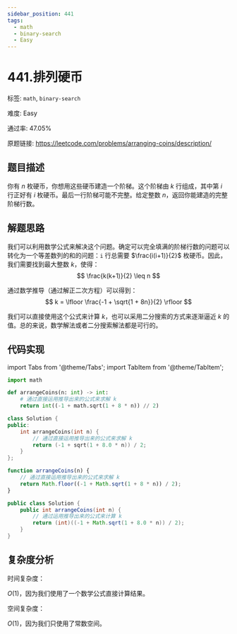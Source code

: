 ```yaml
---
sidebar_position: 441
tags:
  - math
  - binary-search
  - Easy
---
```


# 441.排列硬币

标签: `math`, `binary-search`

难度: Easy

通过率: 47.05%

原题链接: https://leetcode.com/problems/arranging-coins/description/

## 题目描述
你有 $n$ 枚硬币，你想用这些硬币建造一个阶梯。这个阶梯由 $k$ 行组成，其中第 $i$ 行正好有 $i$ 枚硬币。最后一行阶梯可能不完整。给定整数 $n$，返回你能建造的完整阶梯行数。

## 解题思路
我们可以利用数学公式来解决这个问题。确定可以完全填满的阶梯行数的问题可以转化为一个等差数列的和的问题：`i` 行总需要 $\frac{i(i+1)}{2}$ 枚硬币。因此，我们需要找到最大整数 $k$，使得：
$$ \frac{k(k+1)}{2} \leq n $$

通过数学推导（通过解正二次方程）可以得到：
$$ k = \lfloor \frac{-1 + \sqrt{1 + 8n}}{2} \rfloor $$

我们可以直接使用这个公式来计算 $k$，也可以采用二分搜索的方式来逐渐逼近 $k$ 的值。总的来说，数学解法或者二分搜索解法都是可行的。

## 代码实现
import Tabs from '@theme/Tabs';
import TabItem from '@theme/TabItem';

<Tabs>
<TabItem value="python" label="Python">

```python
import math

def arrangeCoins(n: int) -> int:
    # 通过直接运用推导出来的公式来求解 k
    return int((-1 + math.sqrt(1 + 8 * n)) // 2)
```

</TabItem>
<TabItem value="cpp" label="C++">

```cpp
class Solution {
public:
    int arrangeCoins(int n) {
        // 通过直接运用推导出来的公式来求解 k
        return (-1 + sqrt(1 + 8.0 * n)) / 2;
    }
};
```

</TabItem>
<TabItem value="javascript" label="JavaScript">

```javascript
function arrangeCoins(n) {
    // 通过直接运用推导出来的公式来求解 k
    return Math.floor((-1 + Math.sqrt(1 + 8 * n)) / 2);
}
```

</TabItem>
<TabItem value="java" label="Java">

```java
public class Solution {
    public int arrangeCoins(int n) {
        // 通过运用推导出来的公式来计算 k
        return (int)((-1 + Math.sqrt(1 + 8.0 * n)) / 2);
    }
}
```

</TabItem>
</Tabs>

## 复杂度分析
时间复杂度：

$O(1)$，因为我们使用了一个数学公式直接计算结果。


空间复杂度：

$O(1)$，因为我们只使用了常数空间。
